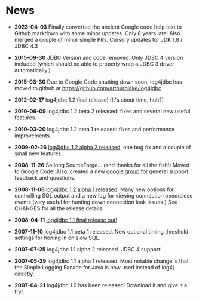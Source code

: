 # News
* __2023-04-03__ Finally converted the ancient Google code help text to Github markdown with some minor updates. Only 8 years late! Also merged a couple of minor simple PRs. Cursory updates for JDK 1.8 / JDBC 4.3

* __2015-09-30__ JDBC Version and code removed. Only JDBC 4 version included (which should be able to properly wrap a JDBC 3 driver automatically.)

* __2015-03-30__ Due to Google Code shutting down soon, log4jdbc has moved to github at https://github.com/arthurblake/log4jdbc

* __2012-02-17__ log4jdbc 1.2 final release! (It's about time, huh?)

* __2010-06-09__ log4jdbc 1.2 beta 2 released: fixes and several new useful features.

* __2010-03-20__ log4jdbc 1.2 beta 1 released: fixes and performance improvements.

* __2009-02-26__ [log4jdbc 1.2 alpha 2 released](https://arthurblake.wordpress.com/2009/02/26/log4jdbc-12-alpha-2-released/): one bug fix and a couple of small new features...

* __2008-11-26__ So long SourceForge... (and thanks for all the fish!) Moved to Google Code! Also, created a new [google group](http://arthurblake.wordpress.com/2008/11/26/log4jdbc-support-group/) for general support, feedback and questions.

* __2008-11-08__ [log4jdbc 1.2 alpha 1 released](http://arthurblake.wordpress.com/2008/11/08/log4jdbc-12-alpha1-released/). Many new options for controlling SQL output and a new log for viewing connection open/close events (very useful for hunting down connection leak issues.) See CHANGES for all the release details.

* __2008-04-11__ [log4jdbc 1.1 final release out!](http://arthurblake.wordpress.com/2008/04/11/log4jdbc-11-released/)

* __2007-11-10__ log4jdbc 1.1 beta 1 released. New optional timing threshold settings for honing in on slow SQL.

* __2007-07-25__ log4jdbc 1.1 alpha 2 released. JDBC 4 support!

* __2007-05-29__ log4jdbc 1.1 alpha 1 released. Most notable change is that the Simple Logging Facade for Java is now used instead of log4j directly.

* __2007-04-21__ log4jdbc 1.0 has been released! Download it and give it a try!